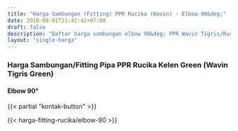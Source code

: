 ```yaml
---
title: "Harga Sambungan (Fitting) PPR Rucika (Wavin) - Elbow 90&deg;"
date: 2018-08-01T21:41:42+07:00
draft: false
description: "Daftar harga sambungan elbow 90&deg; PPR Wavin Tigris/Rucika Kelen paling update. Siap kirim ke seluruh daerah di Indonesia."
layout: "single-harga"
---
```


### Harga Sambungan/Fitting Pipa PPR Rucika Kelen Green (Wavin Tigris Green)

#### Elbow 90&deg;

{{< partial "kontak-button" >}}

{{< harga-fitting-rucika/elbow-90 >}}